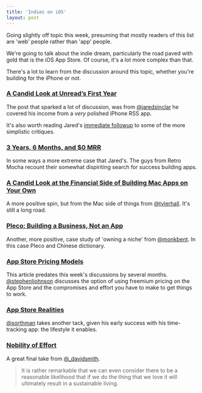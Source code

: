 ```yaml
---
title: 'Indies on iOS'
layout: post
---
```


Going slightly off topic this week, presuming that mostly readers of this list are 'web' people rather than 'app' people.

We're going to talk about the indie dream, particularly the road paved with gold that is the iOS App Store. Of course, it's a lot more complex than that.

There's a lot to learn from the discussion around this topic, whether you're building for the iPhone or not.


### [A Candid Look at Unread’s First Year](http://blog.jaredsinclair.com/post/93118460565/a-candid-look-at-unreads-first-year)

The post that sparked a lot of discussion, was from [@jaredsinclar](https://twitter.com/jaredsinclair) he covered his income from a _very_ polished iPhone RSS app.

It's also worth reading Jared's [immediate followup](http://blog.jaredsinclair.com/post/93233115970/on-promotion-and-marketing-a-response-to-critics-of) to some of the more simplistic critiques.


### [3 Years, 6 Months, and $0 MRR](http://retromocha.com/learn/3-years-6-months-and-0-mrr/)

In some ways a more extreme case that Jared's. The guys from Retro Mocha recount their somewhat dispiriting search for success building apps.


### [A Candid Look at the Financial Side of Building Mac Apps on Your Own](http://tyler.io/2014/07/a-candid-look-at-the-financial-side-of-building-mac-apps-on-your-own/)

A more positive spin, but from the Mac side of things from [@tylerhall](http://twitter.com/tylerhall). It's still a long road.


### [Pleco: Building a Business, Not an App](http://stratechery.com/2014/pleco-building-business-just-app/)

Another, more positive, case study of 'owning a niche' from [@monkbent](http://twitter.com/monkbent). In this case Pleco and Chinese dictionary.


### [App Store Pricing Models](https://medium.com/@stephenljohnson/app-store-pricing-models-e1194913a39a)

This article predates this week's discussions by several months. [@stephenljohnson](http://twitter.com/stephenljohnson) discusses the option of using freemium pricing on the App Store and the compromises and effort you have to make to get things to work.


### [App Store Realities](https://medium.com/@sorthman/app-store-realities-7b54af3f574e)

[@sorthman](http://twitter.com/sorthman) takes another tack, given his early success with his time-tracking app: the lifestyle it enables.


### [Nobility of Effort](http://developingperspective.com/2014/07/30/192/)

A great final take from [@_davidsmith](http://twitter.com/_davidsmith).

> It is rather remarkable that we can even consider there to be a reasonable likelihood that if we do the thing that we love it will ultimately result in a sustainable living.

